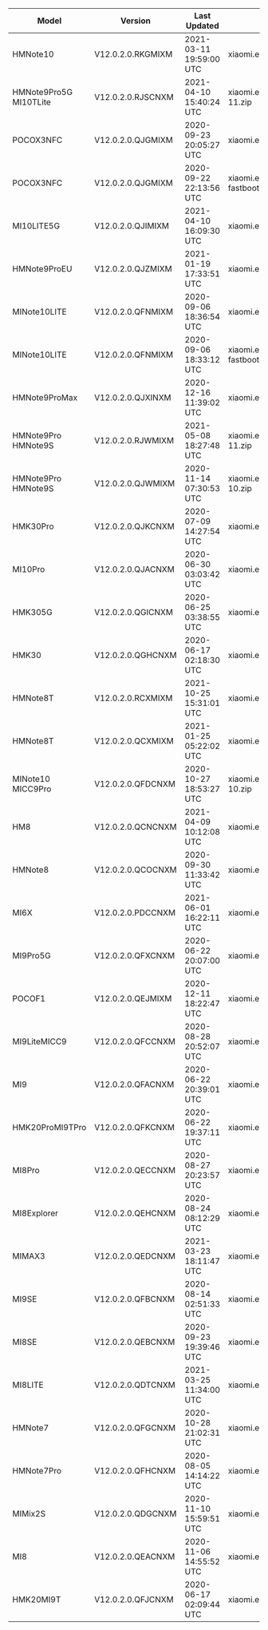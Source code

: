 | Model | Version | Last Updated | File Name | Size | Download Link |
| ---- | ---- | ---- | ---- | ---- | ---- |
| HMNote10 | V12.0.2.0.RKGMIXM | 2021-03-11 19:59:00 UTC | xiaomi.eu_multi_HMNote10_V12.0.2.0.RKGMIXM_v12-11-fastboot.zip | 3.0 GB | [SourceForge](https://sourceforge.net/projects/xiaomi-eu-multilang-miui-roms/files/xiaomi.eu/MIUI-STABLE-RELEASES/MIUIv12/xiaomi.eu_multi_HMNote10_V12.0.2.0.RKGMIXM_v12-11-fastboot.zip/download) |
| HMNote9Pro5G MI10TLite | V12.0.2.0.RJSCNXM | 2021-04-10 15:40:24 UTC | xiaomi.eu_multi_HMNote9Pro5G_MI10TLite_V12.0.2.0.RJSCNXM_v12-11.zip | 3.2 GB | [SourceForge](https://sourceforge.net/projects/xiaomi-eu-multilang-miui-roms/files/xiaomi.eu/MIUI-STABLE-RELEASES/MIUIv12/xiaomi.eu_multi_HMNote9Pro5G_MI10TLite_V12.0.2.0.RJSCNXM_v12-11.zip/download) |
| POCOX3NFC | V12.0.2.0.QJGMIXM | 2020-09-23 20:05:27 UTC | xiaomi.eu_multi_POCOX3NFC_V12.0.2.0.QJGMIXM_v12-10.zip | 2.6 GB | [SourceForge](https://sourceforge.net/projects/xiaomi-eu-multilang-miui-roms/files/xiaomi.eu/MIUI-STABLE-RELEASES/MIUIv12/xiaomi.eu_multi_POCOX3NFC_V12.0.2.0.QJGMIXM_v12-10.zip/download) |
| POCOX3NFC | V12.0.2.0.QJGMIXM | 2020-09-22 22:13:56 UTC | xiaomi.eu_multi_POCOX3NFC_V12.0.2.0.QJGMIXM_v12-10-fastboot.zip | 2.6 GB | [SourceForge](https://sourceforge.net/projects/xiaomi-eu-multilang-miui-roms/files/xiaomi.eu/MIUI-STABLE-RELEASES/MIUIv12/xiaomi.eu_multi_POCOX3NFC_V12.0.2.0.QJGMIXM_v12-10-fastboot.zip/download) |
| MI10LITE5G | V12.0.2.0.QJIMIXM | 2021-04-10 16:09:30 UTC | xiaomi.eu_multi_MI10LITE5G_V12.0.2.0.QJIMIXM_v12-10.zip | 3.2 GB | [SourceForge](https://sourceforge.net/projects/xiaomi-eu-multilang-miui-roms/files/xiaomi.eu/MIUI-STABLE-RELEASES/MIUIv12/xiaomi.eu_multi_MI10LITE5G_V12.0.2.0.QJIMIXM_v12-10.zip/download) |
| HMNote9ProEU | V12.0.2.0.QJZMIXM | 2021-01-19 17:33:51 UTC | xiaomi.eu_multi_HMNote9ProEU_V12.0.2.0.QJZMIXM_v12-10.zip | 2.9 GB | [SourceForge](https://sourceforge.net/projects/xiaomi-eu-multilang-miui-roms/files/xiaomi.eu/MIUI-STABLE-RELEASES/MIUIv12/xiaomi.eu_multi_HMNote9ProEU_V12.0.2.0.QJZMIXM_v12-10.zip/download) |
| MINote10LITE | V12.0.2.0.QFNMIXM | 2020-09-06 18:36:54 UTC | xiaomi.eu_multi_MINote10LITE_V12.0.2.0.QFNMIXM_v12-10.zip | 2.7 GB | [SourceForge](https://sourceforge.net/projects/xiaomi-eu-multilang-miui-roms/files/xiaomi.eu/MIUI-STABLE-RELEASES/MIUIv12/xiaomi.eu_multi_MINote10LITE_V12.0.2.0.QFNMIXM_v12-10.zip/download) |
| MINote10LITE | V12.0.2.0.QFNMIXM | 2020-09-06 18:33:12 UTC | xiaomi.eu_multi_MINote10LITE_V12.0.2.0.QFNMIXM_v12-10-fastboot.zip | 2.7 GB | [SourceForge](https://sourceforge.net/projects/xiaomi-eu-multilang-miui-roms/files/xiaomi.eu/MIUI-STABLE-RELEASES/MIUIv12/xiaomi.eu_multi_MINote10LITE_V12.0.2.0.QFNMIXM_v12-10-fastboot.zip/download) |
| HMNote9ProMax | V12.0.2.0.QJXINXM | 2020-12-16 11:39:02 UTC | xiaomi.eu_multi_HMNote9ProMax_V12.0.2.0.QJXINXM_v12-10.zip | 2.7 GB | [SourceForge](https://sourceforge.net/projects/xiaomi-eu-multilang-miui-roms/files/xiaomi.eu/MIUI-STABLE-RELEASES/MIUIv12/xiaomi.eu_multi_HMNote9ProMax_V12.0.2.0.QJXINXM_v12-10.zip/download) |
| HMNote9Pro HMNote9S | V12.0.2.0.RJWMIXM | 2021-05-08 18:27:48 UTC | xiaomi.eu_multi_HMNote9Pro_HMNote9S_V12.0.2.0.RJWMIXM_v12-11.zip | 2.9 GB | [SourceForge](https://sourceforge.net/projects/xiaomi-eu-multilang-miui-roms/files/xiaomi.eu/MIUI-STABLE-RELEASES/MIUIv12/xiaomi.eu_multi_HMNote9Pro_HMNote9S_V12.0.2.0.RJWMIXM_v12-11.zip/download) |
| HMNote9Pro HMNote9S | V12.0.2.0.QJWMIXM | 2020-11-14 07:30:53 UTC | xiaomi.eu_multi_HMNote9Pro_HMNote9S_V12.0.2.0.QJWMIXM_v12-10.zip | 2.6 GB | [SourceForge](https://sourceforge.net/projects/xiaomi-eu-multilang-miui-roms/files/xiaomi.eu/MIUI-STABLE-RELEASES/MIUIv12/xiaomi.eu_multi_HMNote9Pro_HMNote9S_V12.0.2.0.QJWMIXM_v12-10.zip/download) |
| HMK30Pro | V12.0.2.0.QJKCNXM | 2020-07-09 14:27:54 UTC | xiaomi.eu_multi_HMK30Pro_V12.0.2.0.QJKCNXM_v12-10.zip | 3.4 GB | [SourceForge](https://sourceforge.net/projects/xiaomi-eu-multilang-miui-roms/files/xiaomi.eu/MIUI-STABLE-RELEASES/MIUIv12/xiaomi.eu_multi_HMK30Pro_V12.0.2.0.QJKCNXM_v12-10.zip/download) |
| MI10Pro | V12.0.2.0.QJACNXM | 2020-06-30 03:03:42 UTC | xiaomi.eu_multi_MI10Pro_V12.0.2.0.QJACNXM_v12-10.zip | 3.3 GB | [SourceForge](https://sourceforge.net/projects/xiaomi-eu-multilang-miui-roms/files/xiaomi.eu/MIUI-STABLE-RELEASES/MIUIv12/xiaomi.eu_multi_MI10Pro_V12.0.2.0.QJACNXM_v12-10.zip/download) |
| HMK305G | V12.0.2.0.QGICNXM | 2020-06-25 03:38:55 UTC | xiaomi.eu_multi_HMK305G_V12.0.2.0.QGICNXM_v12-10.zip | 2.6 GB | [SourceForge](https://sourceforge.net/projects/xiaomi-eu-multilang-miui-roms/files/xiaomi.eu/MIUI-STABLE-RELEASES/MIUIv12/xiaomi.eu_multi_HMK305G_V12.0.2.0.QGICNXM_v12-10.zip/download) |
| HMK30 | V12.0.2.0.QGHCNXM | 2020-06-17 02:18:30 UTC | xiaomi.eu_multi_HMK30_V12.0.2.0.QGHCNXM_v12-10.zip | 2.4 GB | [SourceForge](https://sourceforge.net/projects/xiaomi-eu-multilang-miui-roms/files/xiaomi.eu/MIUI-STABLE-RELEASES/MIUIv12/xiaomi.eu_multi_HMK30_V12.0.2.0.QGHCNXM_v12-10.zip/download) |
| HMNote8T | V12.0.2.0.RCXMIXM | 2021-10-25 15:31:01 UTC | xiaomi.eu_multi_HMNote8T_V12.0.2.0.RCXMIXM_v12-11.zip | 2.6 GB | [SourceForge](https://sourceforge.net/projects/xiaomi-eu-multilang-miui-roms/files/xiaomi.eu/MIUI-STABLE-RELEASES/MIUIv12/xiaomi.eu_multi_HMNote8T_V12.0.2.0.RCXMIXM_v12-11.zip/download) |
| HMNote8T | V12.0.2.0.QCXMIXM | 2021-01-25 05:22:02 UTC | xiaomi.eu_multi_HMNote8T_V12.0.2.0.QCXMIXM_v12-10.zip | 2.6 GB | [SourceForge](https://sourceforge.net/projects/xiaomi-eu-multilang-miui-roms/files/xiaomi.eu/MIUI-STABLE-RELEASES/MIUIv12/xiaomi.eu_multi_HMNote8T_V12.0.2.0.QCXMIXM_v12-10.zip/download) |
| MINote10 MICC9Pro | V12.0.2.0.QFDCNXM | 2020-10-27 18:53:27 UTC | xiaomi.eu_multi_MINote10_MICC9Pro_V12.0.2.0.QFDCNXM_v12-10.zip | 2.9 GB | [SourceForge](https://sourceforge.net/projects/xiaomi-eu-multilang-miui-roms/files/xiaomi.eu/MIUI-STABLE-RELEASES/MIUIv12/xiaomi.eu_multi_MINote10_MICC9Pro_V12.0.2.0.QFDCNXM_v12-10.zip/download) |
| HM8 | V12.0.2.0.QCNCNXM | 2021-04-09 10:12:08 UTC | xiaomi.eu_multi_HM8_V12.0.2.0.QCNCNXM_v12-10.zip | 2.5 GB | [SourceForge](https://sourceforge.net/projects/xiaomi-eu-multilang-miui-roms/files/xiaomi.eu/MIUI-STABLE-RELEASES/MIUIv12/xiaomi.eu_multi_HM8_V12.0.2.0.QCNCNXM_v12-10.zip/download) |
| HMNote8 | V12.0.2.0.QCOCNXM | 2020-09-30 11:33:42 UTC | xiaomi.eu_multi_HMNote8_V12.0.2.0.QCOCNXM_v12-10.zip | 2.3 GB | [SourceForge](https://sourceforge.net/projects/xiaomi-eu-multilang-miui-roms/files/xiaomi.eu/MIUI-STABLE-RELEASES/MIUIv12/xiaomi.eu_multi_HMNote8_V12.0.2.0.QCOCNXM_v12-10.zip/download) |
| MI6X | V12.0.2.0.PDCCNXM | 2021-06-01 16:22:11 UTC | xiaomi.eu_multi_MI6X_V12.0.2.0.PDCCNXM_v12-9.zip | 2.5 GB | [SourceForge](https://sourceforge.net/projects/xiaomi-eu-multilang-miui-roms/files/xiaomi.eu/MIUI-STABLE-RELEASES/MIUIv12/xiaomi.eu_multi_MI6X_V12.0.2.0.PDCCNXM_v12-9.zip/download) |
| MI9Pro5G | V12.0.2.0.QFXCNXM | 2020-06-22 20:07:00 UTC | xiaomi.eu_multi_MI9Pro5G_V12.0.2.0.QFXCNXM_v12-10.zip | 2.8 GB | [SourceForge](https://sourceforge.net/projects/xiaomi-eu-multilang-miui-roms/files/xiaomi.eu/MIUI-STABLE-RELEASES/MIUIv12/xiaomi.eu_multi_MI9Pro5G_V12.0.2.0.QFXCNXM_v12-10.zip/download) |
| POCOF1 | V12.0.2.0.QEJMIXM | 2020-12-11 18:22:47 UTC | xiaomi.eu_multi_POCOF1_V12.0.2.0.QEJMIXM_v12-10.zip | 2.2 GB | [SourceForge](https://sourceforge.net/projects/xiaomi-eu-multilang-miui-roms/files/xiaomi.eu/MIUI-STABLE-RELEASES/MIUIv12/xiaomi.eu_multi_POCOF1_V12.0.2.0.QEJMIXM_v12-10.zip/download) |
| MI9LiteMICC9 | V12.0.2.0.QFCCNXM | 2020-08-28 20:52:07 UTC | xiaomi.eu_multi_MI9LiteMICC9_V12.0.2.0.QFCCNXM_v12-10.zip | 2.6 GB | [SourceForge](https://sourceforge.net/projects/xiaomi-eu-multilang-miui-roms/files/xiaomi.eu/MIUI-STABLE-RELEASES/MIUIv12/xiaomi.eu_multi_MI9LiteMICC9_V12.0.2.0.QFCCNXM_v12-10.zip/download) |
| MI9 | V12.0.2.0.QFACNXM | 2020-06-22 20:39:01 UTC | xiaomi.eu_multi_MI9_V12.0.2.0.QFACNXM_v12-10.zip | 2.7 GB | [SourceForge](https://sourceforge.net/projects/xiaomi-eu-multilang-miui-roms/files/xiaomi.eu/MIUI-STABLE-RELEASES/MIUIv12/xiaomi.eu_multi_MI9_V12.0.2.0.QFACNXM_v12-10.zip/download) |
| HMK20ProMI9TPro | V12.0.2.0.QFKCNXM | 2020-06-22 19:37:11 UTC | xiaomi.eu_multi_HMK20ProMI9TPro_V12.0.2.0.QFKCNXM_v12-10.zip | 2.7 GB | [SourceForge](https://sourceforge.net/projects/xiaomi-eu-multilang-miui-roms/files/xiaomi.eu/MIUI-STABLE-RELEASES/MIUIv12/xiaomi.eu_multi_HMK20ProMI9TPro_V12.0.2.0.QFKCNXM_v12-10.zip/download) |
| MI8Pro | V12.0.2.0.QECCNXM | 2020-08-27 20:23:57 UTC | xiaomi.eu_multi_MI8Pro_V12.0.2.0.QECCNXM_v12-10.zip | 2.5 GB | [SourceForge](https://sourceforge.net/projects/xiaomi-eu-multilang-miui-roms/files/xiaomi.eu/MIUI-STABLE-RELEASES/MIUIv12/xiaomi.eu_multi_MI8Pro_V12.0.2.0.QECCNXM_v12-10.zip/download) |
| MI8Explorer | V12.0.2.0.QEHCNXM | 2020-08-24 08:12:29 UTC | xiaomi.eu_multi_MI8Explorer_V12.0.2.0.QEHCNXM_v12-10.zip | 2.5 GB | [SourceForge](https://sourceforge.net/projects/xiaomi-eu-multilang-miui-roms/files/xiaomi.eu/MIUI-STABLE-RELEASES/MIUIv12/xiaomi.eu_multi_MI8Explorer_V12.0.2.0.QEHCNXM_v12-10.zip/download) |
| MIMAX3 | V12.0.2.0.QEDCNXM | 2021-03-23 18:11:47 UTC | xiaomi.eu_multi_MIMAX3_V12.0.2.0.QEDCNXM_v12-10.zip | 2.1 GB | [SourceForge](https://sourceforge.net/projects/xiaomi-eu-multilang-miui-roms/files/xiaomi.eu/MIUI-STABLE-RELEASES/MIUIv12/xiaomi.eu_multi_MIMAX3_V12.0.2.0.QEDCNXM_v12-10.zip/download) |
| MI9SE | V12.0.2.0.QFBCNXM | 2020-08-14 02:51:33 UTC | xiaomi.eu_multi_MI9SE_V12.0.2.0.QFBCNXM_v12-10.zip | 2.6 GB | [SourceForge](https://sourceforge.net/projects/xiaomi-eu-multilang-miui-roms/files/xiaomi.eu/MIUI-STABLE-RELEASES/MIUIv12/xiaomi.eu_multi_MI9SE_V12.0.2.0.QFBCNXM_v12-10.zip/download) |
| MI8SE | V12.0.2.0.QEBCNXM | 2020-09-23 19:39:46 UTC | xiaomi.eu_multi_MI8SE_V12.0.2.0.QEBCNXM_v12-10.zip | 2.3 GB | [SourceForge](https://sourceforge.net/projects/xiaomi-eu-multilang-miui-roms/files/xiaomi.eu/MIUI-STABLE-RELEASES/MIUIv12/xiaomi.eu_multi_MI8SE_V12.0.2.0.QEBCNXM_v12-10.zip/download) |
| MI8LITE | V12.0.2.0.QDTCNXM | 2021-03-25 11:34:00 UTC | xiaomi.eu_multi_MI8LITE_V12.0.2.0.QDTCNXM_v12-10.zip | 2.5 GB | [SourceForge](https://sourceforge.net/projects/xiaomi-eu-multilang-miui-roms/files/xiaomi.eu/MIUI-STABLE-RELEASES/MIUIv12/xiaomi.eu_multi_MI8LITE_V12.0.2.0.QDTCNXM_v12-10.zip/download) |
| HMNote7 | V12.0.2.0.QFGCNXM | 2020-10-28 21:02:31 UTC | xiaomi.eu_multi_HMNote7_V12.0.2.0.QFGCNXM_v12-10.zip | 2.3 GB | [SourceForge](https://sourceforge.net/projects/xiaomi-eu-multilang-miui-roms/files/xiaomi.eu/MIUI-STABLE-RELEASES/MIUIv12/xiaomi.eu_multi_HMNote7_V12.0.2.0.QFGCNXM_v12-10.zip/download) |
| HMNote7Pro | V12.0.2.0.QFHCNXM | 2020-08-05 14:14:22 UTC | xiaomi.eu_multi_HMNote7Pro_V12.0.2.0.QFHCNXM_v12-10.zip | 2.3 GB | [SourceForge](https://sourceforge.net/projects/xiaomi-eu-multilang-miui-roms/files/xiaomi.eu/MIUI-STABLE-RELEASES/MIUIv12/xiaomi.eu_multi_HMNote7Pro_V12.0.2.0.QFHCNXM_v12-10.zip/download) |
| MIMix2S | V12.0.2.0.QDGCNXM | 2020-11-10 15:59:51 UTC | xiaomi.eu_multi_MIMix2S_V12.0.2.0.QDGCNXM_v12-10.zip | 2.4 GB | [SourceForge](https://sourceforge.net/projects/xiaomi-eu-multilang-miui-roms/files/xiaomi.eu/MIUI-STABLE-RELEASES/MIUIv12/xiaomi.eu_multi_MIMix2S_V12.0.2.0.QDGCNXM_v12-10.zip/download) |
| MI8 | V12.0.2.0.QEACNXM | 2020-11-06 14:55:52 UTC | xiaomi.eu_multi_MI8_V12.0.2.0.QEACNXM_v12-10.zip | 2.4 GB | [SourceForge](https://sourceforge.net/projects/xiaomi-eu-multilang-miui-roms/files/xiaomi.eu/MIUI-STABLE-RELEASES/MIUIv12/xiaomi.eu_multi_MI8_V12.0.2.0.QEACNXM_v12-10.zip/download) |
| HMK20MI9T | V12.0.2.0.QFJCNXM | 2020-06-17 02:09:44 UTC | xiaomi.eu_multi_HMK20MI9T_V12.0.2.0.QFJCNXM_v12-10.zip | 2.4 GB | [SourceForge](https://sourceforge.net/projects/xiaomi-eu-multilang-miui-roms/files/xiaomi.eu/MIUI-STABLE-RELEASES/MIUIv12/xiaomi.eu_multi_HMK20MI9T_V12.0.2.0.QFJCNXM_v12-10.zip/download) |

